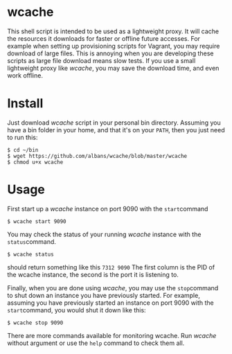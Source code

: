 wcache
======

This shell script is intended to be used as a lightweight proxy. It will cache the resources it downloads for faster or offline future accesses.
For example when setting up provisioning scripts for Vagrant, you may require download of large files. This is annoying when you are developing these scripts
as large file download means slow tests. If you use a small lightweight proxy like *wcache*, you may save the download time, and even work offline.

Install
=======

Just download *wcache* script in your personal bin directory. Assuming you have a bin folder in your home, and that it's on your `PATH`, then you just need
to run this:

```
$ cd ~/bin
$ wget https://github.com/albans/wcache/blob/master/wcache
$ chmod u+x wcache
```

Usage
=====

First start up a *wcache* instance on port 9090 with the `start`command

```
$ wcache start 9090	
```

You may check the status of your running *wcache* instance with the `status`command.

```
$ wcache status
```

should return something like this
`7312 9090`
The first column is the PID of the wcache instance, the second is the port it is listening to.

Finally, when you are done using *wcache*, you may use the `stop`command to shut down an instance you have previously started. For
example, assuming you have previously started an instance on port 9090 with the `start`command, you would shut it down like this:

```
$ wcache stop 9090
```

There are more commands available for monitoring wcache. Run *wcache* without argument or use the `help` command to check them all.
